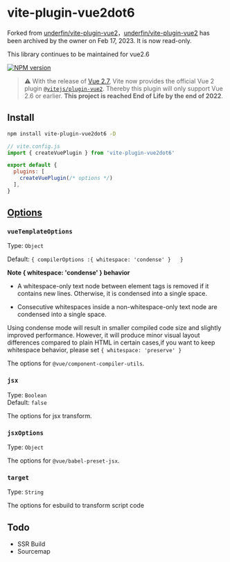 # vite-plugin-vue2dot6

Forked from [underfin/vite-plugin-vue2](https://github.com/underfin/vite-plugin-vue2)，[underfin/vite-plugin-vue2](https://github.com/underfin/vite-plugin-vue2) has been archived by the owner on Feb 17, 2023. It is now read-only.

This library continues to be maintained for vue2.6


[![NPM version](https://img.shields.io/npm/v/vite-plugin-vue2?color=a1b858&label=)](https://www.npmjs.com/package/vite-plugin-vue2)

> ⚠️ With the release of [Vue 2.7](https://blog.vuejs.org/posts/vue-2-7-naruto.html), Vite now provides the official Vue 2 plugin [`@vitejs/plugin-vue2`](https://github.com/vitejs/vite-plugin-vue2). Thereby this plugin will only support Vue 2.6 or earlier. **This project is reached End of Life by the end of 2022**.

## Install

```bash
npm install vite-plugin-vue2dot6 -D
```

```js
// vite.config.js
import { createVuePlugin } from 'vite-plugin-vue2dot6'

export default {
  plugins: [
    createVuePlugin(/* options */)
  ],
}
```

## [Options](https://github.com/underfin/vite-plugin-vue2/blob/master/src/index.ts#L26)

### `vueTemplateOptions`

Type: `Object`<br>

Default: `{ compilerOptions :{ whitespace: 'condense' }   }`

**Note {  whitespace: 'condense' } behavior**

* A whitespace-only text node between element tags is removed if it contains new lines. Otherwise, it is condensed into a single space.

* Consecutive whitespaces inside a non-whitespace-only text node are condensed into a single space.


Using condense mode will result in smaller compiled code size and slightly improved performance. However, it will produce minor visual layout differences compared to plain HTML in certain cases,if you want to keep whitespace  behavior, please set `{ whitespace: 'preserve' }`

The options for `@vue/component-compiler-utils`.

### `jsx`

Type: `Boolean`<br>
Default: `false`

The options for jsx transform.

### `jsxOptions`

Type: `Object`<br>

The options for `@vue/babel-preset-jsx`.

### `target`

Type: `String`<br>

The options for esbuild to transform script code

## Todo

- SSR Build
- Sourcemap
